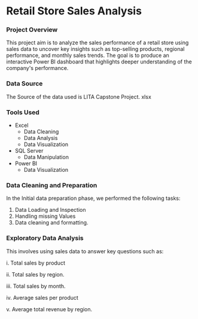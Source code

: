 # Retail Store Sales Analysis

### Project Overview

This project aim is to analyze the sales performance of a retail store using sales data to uncover key insights such as 
top-selling products, regional performance, and monthly sales trends. 
The goal is to produce an interactive Power BI dashboard that highlights deeper understanding of the company's performance.

### Data Source

The Source of the data used is LITA Capstone Project. xlsx

### Tools Used

- Excel
   - Data Cleaning
   - Data Analysis
   - Data Visualization
- SQL Server
  - Data Manipulation
- Power BI
  - Data Visualization
 
 ### Data Cleaning and Preparation

In the Initial data preparation phase, we performed the following tasks:

 1. Data Loading and Inspection
 2. Handling missing Values
 3. Data cleaning and formatting.

### Exploratory Data Analysis

This involves using sales data to answer key questions such as:

i. Total sales by product

ii. Total sales by region.

iii. Total sales by month.

iv. Average sales per product 

v. Average total revenue by region.
  
